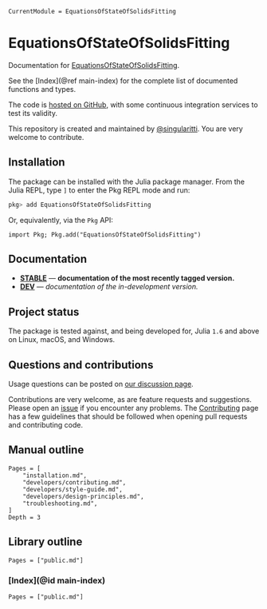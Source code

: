 ```@meta
CurrentModule = EquationsOfStateOfSolidsFitting
```

# EquationsOfStateOfSolidsFitting

Documentation for [EquationsOfStateOfSolidsFitting](https://github.com/MineralsCloud/EquationsOfStateOfSolidsFitting.jl).

See the [Index](@ref main-index) for the complete list of documented functions
and types.

The code is [hosted on GitHub](https://github.com/MineralsCloud/EquationsOfStateOfSolidsFitting.jl),
with some continuous integration services to test its validity.

This repository is created and maintained by [@singularitti](https://github.com/singularitti).
You are very welcome to contribute.

## Installation

The package can be installed with the Julia package manager.
From the Julia REPL, type `]` to enter the Pkg REPL mode and run:

```julia
pkg> add EquationsOfStateOfSolidsFitting
```

Or, equivalently, via the `Pkg` API:

```@repl
import Pkg; Pkg.add("EquationsOfStateOfSolidsFitting")
```

## Documentation

- [**STABLE**](https://MineralsCloud.github.io/EquationsOfStateOfSolidsFitting.jl/stable) — **documentation of the most recently tagged version.**
- [**DEV**](https://MineralsCloud.github.io/EquationsOfStateOfSolidsFitting.jl/dev) — _documentation of the in-development version._

## Project status

The package is tested against, and being developed for, Julia `1.6` and above on Linux,
macOS, and Windows.

## Questions and contributions

Usage questions can be posted on
[our discussion page](https://github.com/MineralsCloud/EquationsOfStateOfSolidsFitting.jl/discussions).

Contributions are very welcome, as are feature requests and suggestions. Please open an
[issue](https://github.com/MineralsCloud/EquationsOfStateOfSolidsFitting.jl/issues)
if you encounter any problems. The [Contributing](@ref) page has
a few guidelines that should be followed when opening pull requests and contributing code.

## Manual outline

```@contents
Pages = [
    "installation.md",
    "developers/contributing.md",
    "developers/style-guide.md",
    "developers/design-principles.md",
    "troubleshooting.md",
]
Depth = 3
```

## Library outline

```@contents
Pages = ["public.md"]
```

### [Index](@id main-index)

```@index
Pages = ["public.md"]
```
